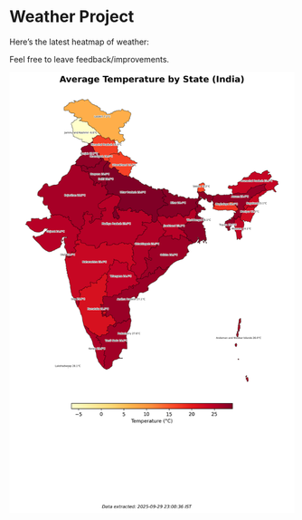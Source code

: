# Weather Project

Here’s the latest heatmap of weather:

Feel free to leave feedback/improvements.

![India Heatmap](docs/assets/india_heatmap.png?v=DAC23E)
